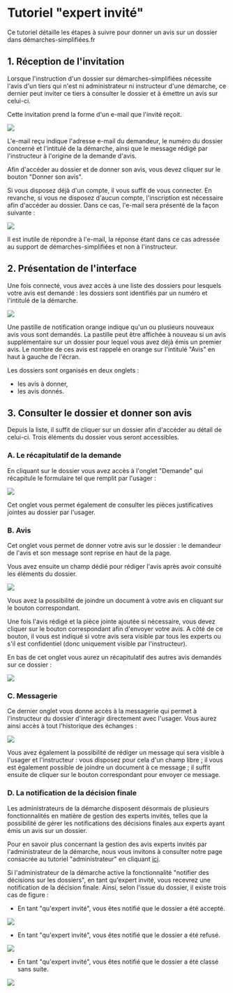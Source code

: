 # Tutoriel "expert invité"

Ce tutoriel détaille les étapes à suivre pour donner un avis sur un dossier dans démarches-simplifiées.fr

## 1. Réception de l'invitation

Lorsque l'instruction d'un dossier sur démarches-simplifiées nécessite l'avis d'un tiers qui n'est ni administrateur ni instructeur d'une démarche, ce dernier peut inviter ce tiers à consulter le dossier et à émettre un avis sur celui-ci.&#x20;

Cette invitation prend la forme d'un e-mail que l'invité reçoit.&#x20;

![](<../.gitbook/assets/image (12) (1).png>)

L'e-mail reçu indique l'adresse e-mail du demandeur, le numéro du dossier concerné et l'intitulé de la démarche, ainsi que le message rédigé par l'instructeur à l'origine de la demande d'avis.&#x20;

Afin d'accéder au dossier et de donner son avis, vous devez cliquer sur le bouton "Donner son avis".

Si vous disposez déjà d'un compte, il vous suffit de vous connecter. En revanche, si vous ne disposez d'aucun compte, l'inscription est nécessaire afin d'accéder au dossier. Dans ce cas, l'e-mail sera présenté de la façon suivante :

![](<../.gitbook/assets/image (13).png>)

Il est inutile de répondre à l'e-mail, la réponse étant dans ce cas adressée au support de démarches-simplifiées et non à l'instructeur.&#x20;

## 2. Présentation de l'interface

Une fois connecté, vous avez accès à une liste des dossiers pour lesquels votre avis est demandé : les dossiers sont identifiés par un numéro et l'intitulé de la démarche.

![](<../.gitbook/assets/image (14).png>)

Une pastille de notification orange indique qu'un ou plusieurs nouveaux avis vous sont demandés. La pastille peut être affichée à nouveau si un avis supplémentaire sur un dossier pour lequel vous avez déjà émis un premier avis. Le nombre de ces avis est rappelé en orange sur l'intitulé "Avis" en haut à gauche de l'écran.&#x20;

Les dossiers sont organisés en deux onglets :

* les avis à donner,
* les avis donnés.

## 3. Consulter le dossier et donner son avis

Depuis la liste, il suffit de cliquer sur un dossier afin d'accéder au détail de celui-ci. Trois éléments du dossier vous seront accessibles.&#x20;

### A. Le récapitulatif de la demande

En cliquant sur le dossier vous avez accès à l'onglet "Demande" qui récapitule le formulaire tel que remplit par l'usager :

![](<../.gitbook/assets/image (15).png>)

Cet onglet vous permet également de consulter les pièces justificatives jointes au dossier par l'usager.

### B. Avis

Cet onglet vous permet de donner votre avis sur le dossier : le demandeur de l'avis et son message sont reprise en haut de la page.&#x20;

Vous avez ensuite un champ dédié pour rédiger l'avis après avoir consulté les éléments du dossier.

![](<../.gitbook/assets/image (16).png>)

Vous avez la possibilité de joindre un document à votre avis en cliquant sur le bouton correspondant.&#x20;

Une fois l'avis rédigé et la pièce jointe ajoutée si nécessaire, vous devez cliquer sur le bouton correspondant afin d'envoyer votre avis. A côté de ce bouton, il vous est indiqué si votre avis sera visible par tous les experts ou s'il est confidentiel (donc uniquement visible par l'instructeur).

En bas de cet onglet vous aurez un récapitulatif des autres avis demandés sur ce dossier :

![](<../.gitbook/assets/image (18) (1).png>)

### C. Messagerie&#x20;

Ce dernier onglet vous donne accès à la messagerie qui permet à l'instructeur du dossier d'interagir directement avec l'usager. Vous aurez ainsi accès à tout l'historique des échanges :

![](<../.gitbook/assets/image (19).png>)

Vous avez également la possibilité de rédiger un message qui sera visible à l'usager et l'instructeur : vous disposez pour cela d'un champ libre ; il vous est également possible de joindre un document à ce message ; il suffit ensuite de cliquer sur le bouton correspondant pour envoyer ce message.

### **D. La notification de la décision finale**&#x20;

Les administrateurs de la démarche disposent désormais de plusieurs fonctionnalités en matière de gestion des experts invités, telles que la possibilité de gérer les notifications des décisions finales aux experts ayant émis un avis sur un dossier.&#x20;

Pour en savoir plus concernant la gestion des avis experts invités par l'administrateur de la démarche, nous vous invitons à consulter notre page consacrée au tutoriel "administrateur" en cliquant [ici](https://doc.demarches-simplifiees.fr/tutoriels/tutoriel-administrateur).

Si l'administrateur de la démarche active la fonctionnalité "notifier des décisions sur les dossiers", en tant qu'expert invité, vous recevrez une notification de la décision finale. Ainsi, selon l'issue du dossier, il existe trois cas de figure :&#x20;

* En tant "qu'expert invité", vous êtes notifié que le dossier a été accepté.&#x20;

![](<../.gitbook/assets/image (45).png>)

* En tant "qu'expert invité", vous êtes notifié que le dossier a été refusé.&#x20;

![](<../.gitbook/assets/image (46).png>)

* En tant "qu'expert invité", vous êtes notifié que le dossier a été classé sans suite.&#x20;

![](<../.gitbook/assets/image (47).png>)

###
